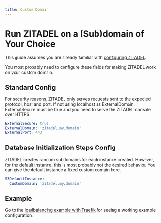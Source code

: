 ```yaml
---
title: Custom Domain
---
```


# Run ZITADEL on a (Sub)domain of Your Choice

This guide assumes you are already familiar with [configuring ZITADEL](./configure).

You most probably need to configure these fields for making ZITADEL work on your custom domain.

## Standard Config

For security reasons, ZITADEL only serves requests sent to the expected protocol, host and port.
If not using localhost as ExternalDomain, ExternalSecure must be true and you need to serve the ZITADEL console over HTTPS.

```yaml
ExternalSecure: true
ExternalDomain: 'zitadel.my.domain'
ExternalPort: 443
```

## Database Initialization Steps Config

ZITADEL creates random subdomains for each instance created.
However, for the default instance, this is most probably not the desired behavior.
You can give the default instance a fixed custom domain here.

```yaml
S3DefaultInstance:
  CustomDomain: 'zitadel.my.domain'
```

## Example

Go to the [loadbalancing example with Traefik](./loadbalancing-example) for seeing a working example configuration.
